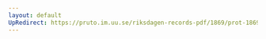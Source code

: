 ```yaml
---
layout: default
UpRedirect: https://pruto.im.uu.se/riksdagen-records-pdf/1869/prot-1869--fk--510/prot-1869--fk--510_015.pdf
---
```

